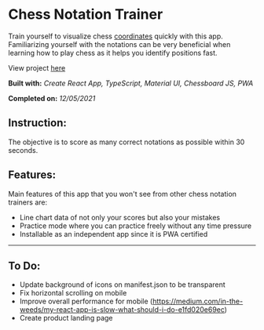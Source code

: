 # Chess Notation Trainer

Train yourself to visualize chess [coordinates](<https://en.wikipedia.org/wiki/Algebraic_notation_(chess)>) quickly with this app. Familiarizing yourself with the notations can be very beneficial when learning how to play chess as it helps you identify positions fast.

View project [here](https://chess-notation-trainer.netlify.app/)

**Built with:** _Create React App, TypeScript, Material UI, Chessboard JS, PWA_

**Completed on:** _12/05/2021_

## Instruction:

The objective is to score as many correct notations as possible within 30 seconds.

## Features:

Main features of this app that you won't see from other chess notation trainers are:

-   Line chart data of not only your scores but also your mistakes
-   Practice mode where you can practice freely without any time pressure
-   Installable as an independent app since it is PWA certified

---

## To Do:

-   Update background of icons on manifest.json to be transparent
-   Fix horizontal scrolling on mobile
-   Improve overall performance for mobile (https://medium.com/in-the-weeds/my-react-app-is-slow-what-should-i-do-e1fd020e69ec)
-   Create product landing page
